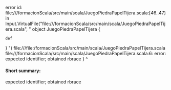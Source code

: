 error id: file://<WORKSPACE>/formacionScala/src/main/scala/JuegoPiedraPapelTijera.scala:[46..47) in Input.VirtualFile("file://<WORKSPACE>/formacionScala/src/main/scala/JuegoPiedraPapelTijera.scala", "
object JuegoPiedraPapelTijera {
  
    def 

}
")
file://<WORKSPACE>/file:<WORKSPACE>/formacionScala/src/main/scala/JuegoPiedraPapelTijera.scala
file://<WORKSPACE>/formacionScala/src/main/scala/JuegoPiedraPapelTijera.scala:6: error: expected identifier; obtained rbrace
}
^
#### Short summary: 

expected identifier; obtained rbrace